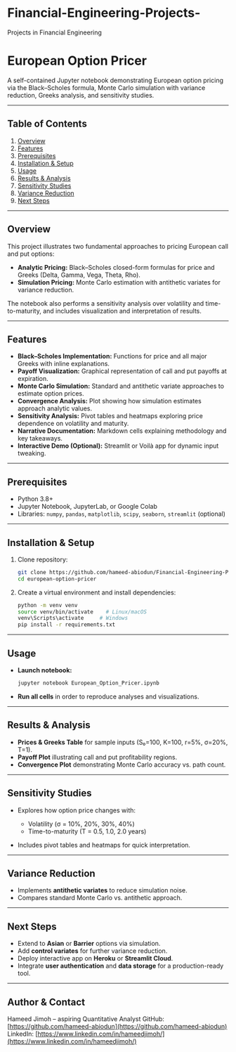# Financial-Engineering-Projects-
Projects in Financial Engineering
# European Option Pricer

A self-contained Jupyter notebook demonstrating European option pricing via the Black–Scholes formula, Monte Carlo simulation with variance reduction, Greeks analysis, and sensitivity studies.

---

## Table of Contents

1. [Overview](#overview)
2. [Features](#features)
3. [Prerequisites](#prerequisites)
4. [Installation & Setup](#installation--setup)
5. [Usage](#usage)
6. [Results & Analysis](#results--analysis)
7. [Sensitivity Studies](#sensitivity-studies)
8. [Variance Reduction](#variance-reduction)
10. [Next Steps](#next-steps)

---

## Overview

This project illustrates two fundamental approaches to pricing European call and put options:

* **Analytic Pricing:** Black–Scholes closed-form formulas for price and Greeks (Delta, Gamma, Vega, Theta, Rho).
* **Simulation Pricing:** Monte Carlo estimation with antithetic variates for variance reduction.

The notebook also performs a sensitivity analysis over volatility and time-to-maturity, and includes visualization and interpretation of results.

---

## Features

* **Black–Scholes Implementation:** Functions for price and all major Greeks with inline explanations.
* **Payoff Visualization:** Graphical representation of call and put payoffs at expiration.
* **Monte Carlo Simulation:** Standard and antithetic variate approaches to estimate option prices.
* **Convergence Analysis:** Plot showing how simulation estimates approach analytic values.
* **Sensitivity Analysis:** Pivot tables and heatmaps exploring price dependence on volatility and maturity.
* **Narrative Documentation:** Markdown cells explaining methodology and key takeaways.
* **Interactive Demo (Optional):** Streamlit or Voilà app for dynamic input tweaking.

---

## Prerequisites

* Python 3.8+
* Jupyter Notebook, JupyterLab, or Google Colab
* Libraries: `numpy`, `pandas`, `matplotlib`, `scipy`, `seaborn`, `streamlit` (optional)

---

## Installation & Setup

1. Clone repository:

   ```bash
   git clone https://github.com/hameed-abiodun/Financial-Engineering-Projects-/european-option-pricer.git
   cd european-option-pricer
   ```
2. Create a virtual environment and install dependencies:

   ```bash
   python -m venv venv
   source venv/bin/activate    # Linux/macOS
   venv\Scripts\activate     # Windows
   pip install -r requirements.txt
   ```

---

## Usage

* **Launch notebook:**

  ```bash
  jupyter notebook European_Option_Pricer.ipynb
  ```
* **Run all cells** in order to reproduce analyses and visualizations.


---

## Results & Analysis

* **Prices & Greeks Table** for sample inputs (S₀=100, K=100, r=5%, σ=20%, T=1).
* **Payoff Plot** illustrating call and put profitability regions.
* **Convergence Plot** demonstrating Monte Carlo accuracy vs. path count.

---

## Sensitivity Studies

* Explores how option price changes with:

  * Volatility (σ = 10%, 20%, 30%, 40%)
  * Time-to-maturity (T = 0.5, 1.0, 2.0 years)
* Includes pivot tables and heatmaps for quick interpretation.

---

## Variance Reduction

* Implements **antithetic variates** to reduce simulation noise.
* Compares standard Monte Carlo vs. antithetic approach.

---

## Next Steps

* Extend to **Asian** or **Barrier** options via simulation.
* Add **control variates** for further variance reduction.
* Deploy interactive app on **Heroku** or **Streamlit Cloud**.
* Integrate **user authentication** and **data storage** for a production-ready tool.

---

## Author & Contact

Hameed Jimoh – aspiring Quantitative Analyst
GitHub: [https://github.com/hameed-abiodun](https://github.com/hameed-abiodun)
LinkedIn: [https://www.linkedin.com/in/hameedjimoh/](https://www.linkedin.com/in/hameedjimoh/)
